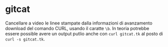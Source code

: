 # gitcat

Cancellare a video le linee stampate dalla informazioni di avanzamento download del comando CURL, usando il caratte `\b`.
In teoria potrebbe essere possible avere un output putlio anche con `curl gitcat.tk` al posto di `curl -s gitcat.tk`.

